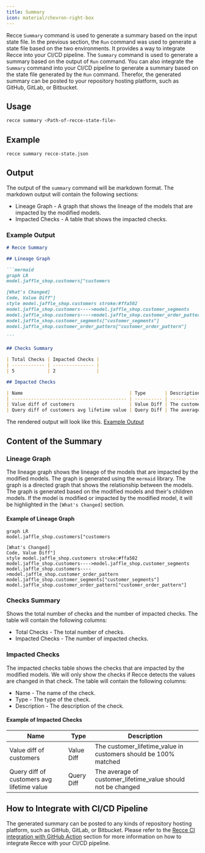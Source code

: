 ```yaml
---
title: Summary
icon: material/chevron-right-box
---
```


Recce `Summary` command is used to generate a summary based on the input state file. In the previous section, the `Run` command was used to generate a state file based on the two environments. It provides a way to integrate Recce into your CI/CD pipeline. The `Summary` command is used to generate a summary based on the output of `Run` command. You can also integrate the `Summary` command into your CI/CD pipeline to generate a summary based on the state file generated by the `Run` command. Therefor, the generated summary can be posted to your repository hosting platform, such as GitHub, GitLab, or Bitbucket.

## Usage

```bash
recce summary <Path-of-recce-state-file>
```

## Example

```bash
recce summary recce-state.json
```

## Output

The output of the `summary` command will be markdown format. The markdown output will contain the following sections:

- Lineage Graph - A graph that shows the lineage of the models that are impacted by the modified models.
- Impacted Checks - A table that shows the impacted checks.

### Example Output

````markdown
# Recce Summary

## Lineage Graph

```mermaid
graph LR
model.jaffle_shop.customers["customers

[What's Changed]
Code, Value Diff"]
style model.jaffle_shop.customers stroke:#ffa502
model.jaffle_shop.customers---->model.jaffle_shop.customer_segments
model.jaffle_shop.customers---->model.jaffle_shop.customer_order_pattern
model.jaffle_shop.customer_segments["customer_segments"]
model.jaffle_shop.customer_order_pattern["customer_order_pattern"]

```

## Checks Summary

| Total Checks | Impacted Checks |
| ------------ | --------------- |
| 5            | 2               |

## Impacted Checks

| Name                                       | Type       | Description                                                     |
| ------------------------------------------ | ---------- | --------------------------------------------------------------- |
| Value diff of customers                    | Value Diff | The customer_lifetime_value in customers should be 100% matched |
| Query diff of customers avg lifetime value | Query Diff | The average of customer_lifetime_value should not be changed    |
````

The rendered output will look like this. [Example Output](./recce-summary-example.md)

## Content of the Summary

### Lineage Graph

The lineage graph shows the lineage of the models that are impacted by the modified models. The graph is generated using the `mermaid` library. The graph is a directed graph that shows the relationship between the models. The graph is generated based on the modified models and their's children models.
If the model is modified or impacted by the modified model, it will be highlighted in the `[What's Changed]` section.

#### Example of Lineage Graph

```mermaid
graph LR
model.jaffle_shop.customers["customers

[What's Changed]
Code, Value Diff"]
style model.jaffle_shop.customers stroke:#ffa502
model.jaffle_shop.customers---->model.jaffle_shop.customer_segments
model.jaffle_shop.customers---->model.jaffle_shop.customer_order_pattern
model.jaffle_shop.customer_segments["customer_segments"]
model.jaffle_shop.customer_order_pattern["customer_order_pattern"]
```

### Checks Summary

Shows the total number of checks and the number of impacted checks. The table will contain the following columns:

- Total Checks - The total number of checks.
- Impacted Checks - The number of impacted checks.

### Impacted Checks

The impacted checks table shows the checks that are impacted by the modified models. We will only show the checks if Recce detects the values are changed in that check. The table will contain the following columns:

- Name - The name of the check.
- Type - The type of the check.
- Description - The description of the check.

#### Example of Impacted Checks

| Name                                       | Type       | Description                                                     |
| ------------------------------------------ | ---------- | --------------------------------------------------------------- |
| Value diff of customers                    | Value Diff | The customer_lifetime_value in customers should be 100% matched |
| Query diff of customers avg lifetime value | Query Diff | The average of customer_lifetime_value should not be changed    |

## How to Integrate with CI/CD Pipeline

The generated summary can be posted to any kinds of repository hosting platform, such as GitHub, GitLab, or Bitbucket.
Please refer to the [Recce CI integration with GitHub Action](../guides/scenario-ci.md) section for more information on how to integrate Recce with your CI/CD pipeline.

